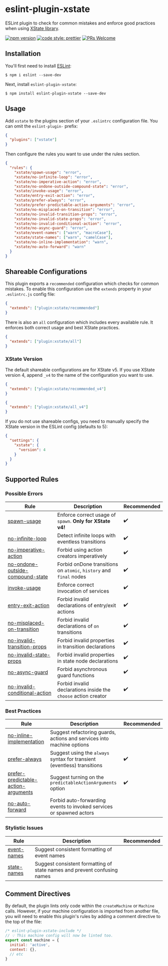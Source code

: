 # eslint-plugin-xstate

ESLint plugin to check for common mistakes and enforce good practices when using [XState library](https://xstate.js.org/).

[![npm version](https://img.shields.io/npm/v/eslint-plugin-xstate)](https://npmjs.com/package/eslint-plugin-xstate)
[![code style: prettier](https://img.shields.io/badge/code_style-prettier-ff69b4.svg)](https://github.com/prettier/prettier)
[![PRs Welcome](https://img.shields.io/badge/PRs-welcome-brightgreen.svg?style=flat-square)](http://makeapullrequest.com)

## Installation

You'll first need to install [ESLint](http://eslint.org):

```
$ npm i eslint --save-dev
```

Next, install `eslint-plugin-xstate`:

```
$ npm install eslint-plugin-xstate --save-dev
```

## Usage

Add `xstate` to the plugins section of your `.eslintrc` configuration file. You can omit the `eslint-plugin-` prefix:

```json
{
  "plugins": ["xstate"]
}
```

Then configure the rules you want to use under the rules section.

```json
{
  "rules": {
    "xstate/spawn-usage": "error",
    "xstate/no-infinite-loop": "error",
    "xstate/no-imperative-action": "error",
    "xstate/no-ondone-outside-compound-state": "error",
    "xstate/invoke-usage": "error",
    "xstate/entry-exit-action": "error",
    "xstate/prefer-always": "error",
    "xstate/prefer-predictable-action-arguments": "error",
    "xstate/no-misplaced-on-transition": "error",
    "xstate/no-invalid-transition-props": "error",
    "xstate/no-invalid-state-props": "error",
    "xstate/no-invalid-conditional-action": "error",
    "xstate/no-async-guard": "error",
    "xstate/event-names": ["warn", "macroCase"],
    "xstate/state-names": ["warn", "camelCase"],
    "xstate/no-inline-implementation": "warn",
    "xstate/no-auto-forward": "warn"
  }
}
```

## Shareable Configurations

This plugin exports a `recommended` configuration which checks for common mistakes. To enable this configuration use the `extends` property in your `.eslintrc.js` config file:

```json
{
  "extends": ["plugin:xstate/recommended"]
}
```

There is also an `all` configuration which includes every available rule. It enforces both correct usage and best XState practices.

```json
{
  "extends": ["plugin:xstate/all"]
}
```

### XState Version
The default shareable configurations are for XState v5. If you use XState version 4, append `_v4` to the name of the configuration you want to use.

```json
{
  "extends": ["plugin:xstate/recommended_v4"]
}
```

```json
{
  "extends": ["plugin:xstate/all_v4"]
}
```

If you do not use shareable configs, you need to manually specify the XState version in the ESLint config (defaults to 5):
```json
{
  "settings": {
    "xstate": {
      "version": 4
    }
  }
}
```

## Supported Rules

### Possible Errors

| Rule                                                                               | Description                                                        | Recommended        |
| ---------------------------------------------------------------------------------- | ------------------------------------------------------------------ | ------------------ |
| [spawn-usage](docs/rules/spawn-usage.md)                                           | Enforce correct usage of `spawn`. **Only for XState v4!**          | :heavy_check_mark: |
| [no-infinite-loop](docs/rules/no-infinite-loop.md)                                 | Detect infinite loops with eventless transitions                   | :heavy_check_mark: |
| [no-imperative-action](docs/rules/no-imperative-action.md)                         | Forbid using action creators imperatively                          | :heavy_check_mark: |
| [no-ondone-outside-compound-state](docs/rules/no-ondone-outside-compound-state.md) | Forbid onDone transitions on `atomic`, `history` and `final` nodes | :heavy_check_mark: |
| [invoke-usage](docs/rules/invoke-usage.md)                                         | Enforce correct invocation of services                             | :heavy_check_mark: |
| [entry-exit-action](docs/rules/entry-exit-action.md)                               | Forbid invalid declarations of entry/exit actions                  | :heavy_check_mark: |
| [no-misplaced-on-transition](docs/rules/no-misplaced-on-transition.md)             | Forbid invalid declarations of `on` transitions                    | :heavy_check_mark: |
| [no-invalid-transition-props](docs/rules/no-invalid-transition-props.md)           | Forbid invalid properties in transition declarations               | :heavy_check_mark: |
| [no-invalid-state-props](docs/rules/no-invalid-state-props.md)                     | Forbid invalid properties in state node declarations               | :heavy_check_mark: |
| [no-async-guard](docs/rules/no-async-guard.md)                                     | Forbid asynchronous guard functions                                | :heavy_check_mark: |
| [no-invalid-conditional-action](docs/rules/no-invalid-conditional-action.md)       | Forbid invalid declarations inside the `choose` action creator     | :heavy_check_mark: |

### Best Practices

| Rule                                                               | Description                                                             | Recommended        |
| ------------------------------------------------------------------ | ----------------------------------------------------------------------- | ------------------ |
| [no-inline-implementation](docs/rules/no-inline-implementation.md) | Suggest refactoring guards, actions and services into machine options   |                    |
| [prefer-always](docs/rules/prefer-always.md)                       | Suggest using the `always` syntax for transient (eventless) transitions | :heavy_check_mark: |
| [prefer-predictable-action-arguments](docs/rules/prefer-predictable-action-arguments.md) | Suggest turning on the `predictableActionArguments` option | :heavy_check_mark: |
| [no-auto-forward](docs/rules/no-auto-forward.md)                   | Forbid auto-forwarding events to invoked services or spawned actors     |                    |

### Stylistic Issues

| Rule                                     | Description                                                              | Recommended |
| ---------------------------------------- | ------------------------------------------------------------------------ | ----------- |
| [event-names](docs/rules/event-names.md) | Suggest consistent formatting of event names                             |             |
| [state-names](docs/rules/state-names.md) | Suggest consistent formatting of state names and prevent confusing names |             |

## Comment Directives

By default, the plugin lints only code within the `createMachine` or `Machine` calls. However, if your machine configuration is imported from another file, you will need to enable this plugin's rules by adding a comment directive to the top of the file:

```js
/* eslint-plugin-xstate-include */
// 💡 This machine config will now be linted too.
export const machine = {
  initial: 'active',
  context: {},
  // etc
}
```
